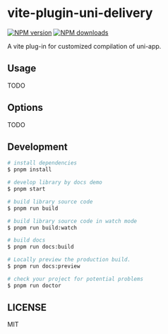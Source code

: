 # vite-plugin-uni-delivery

[![NPM version](https://img.shields.io/npm/v/vite-plugin-uni-delivery.svg?style=flat)](https://npmjs.org/package/vite-plugin-uni-delivery)
[![NPM downloads](http://img.shields.io/npm/dm/vite-plugin-uni-delivery.svg?style=flat)](https://npmjs.org/package/vite-plugin-uni-delivery)

A vite plug-in for customized compilation of uni-app.

## Usage

TODO

## Options

TODO

## Development

```bash
# install dependencies
$ pnpm install

# develop library by docs demo
$ pnpm start

# build library source code
$ pnpm run build

# build library source code in watch mode
$ pnpm run build:watch

# build docs
$ pnpm run docs:build

# Locally preview the production build.
$ pnpm run docs:preview

# check your project for potential problems
$ pnpm run doctor
```

## LICENSE

MIT
